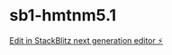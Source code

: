 # sb1-hmtnm5.1

[Edit in StackBlitz next generation editor ⚡️](https://stackblitz.com/~/github.com/aliraza742/sb1-hmtnm5.1)